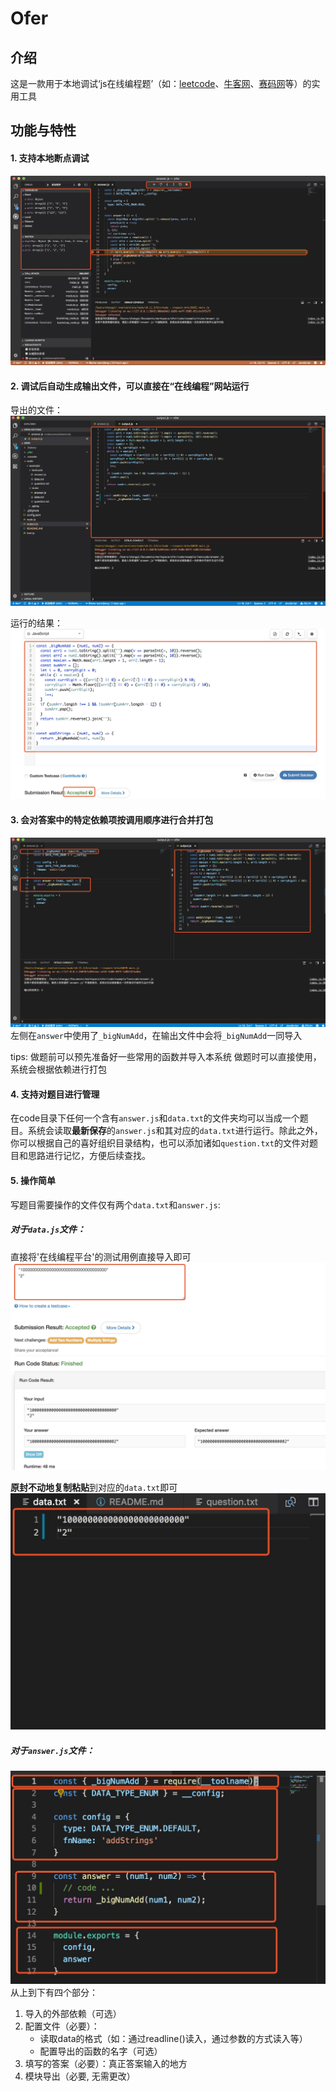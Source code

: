 # Ofer
## 介绍
这是一款用于本地调试‘js在线编程题’（如：[leetcode](https://leetcode-cn.com/problemset/all/)、[牛客网](https://www.nowcoder.com/activity/oj)、[赛码网](http://www.acmcoder.com/index)等）的实用工具

## 功能与特性
#### 1. 支持本地断点调试
![断点调试](./.ofer/.img/break-point.png)

#### 2. 调试后自动生成输出文件，可以直接在“在线编程”网站运行
导出的文件：
![leetcode输出文件](./.ofer/.img/leetcode-output.png)

运行的结果：
![leetcode在线运行结果](./.ofer/.img/leetcode-success.png)

#### 3. 会对答案中的特定依赖项按调用顺序进行合并打包
![做题文件和输出文件对比](./.ofer/.img/leetcode-compare.png)
左侧在```answer```中使用了```_bigNumAdd```，在输出文件中会将```_bigNumAdd```一同导入

tips: 
做题前可以预先准备好一些常用的函数并导入本系统
做题时可以直接使用，系统会根据依赖进行打包

#### 4. 支持对题目进行管理
在code目录下任何一个含有```answer.js```和```data.txt```的文件夹均可以当成一个题目。系统会读取**最新保存**的```answer.js```和其对应的```data.txt```进行运行。除此之外，你可以根据自己的喜好组织目录结构，也可以添加诸如```question.txt```的文件对题目和思路进行记忆，方便后续查找。

#### 5. 操作简单
写题目需要操作的文件仅有两个```data.txt```和```answer.js```:
##### 对于```data.js```文件：

直接将'在线编程平台'的测试用例直接导入即可
![leetcode平台测试用例](./.ofer/.img/leetcode-testcase.png)

**原封不动地复制粘贴**到对应的```data.txt```即可
![data.txt文件](./.ofer/.img/leetcode-data.png)

##### 对于```answer.js```文件：
![answer.js文件](./.ofer/.img/leetcode-answer.png)
从上到下有四个部分：
1. 导入的外部依赖（可选）
2. 配置文件（必要）：
   - 读取data的格式（如：通过readline()读入，通过参数的方式读入等）
   - 配置导出的函数的名字（可选）
3. 填写的答案（必要）：真正答案输入的地方
4. 模块导出（必要, 无需更改）
